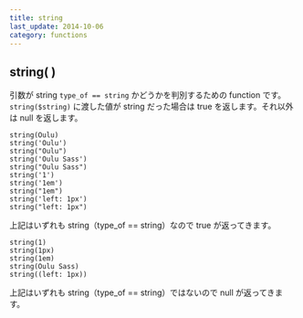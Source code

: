 ```yaml
---
title: string
last_update: 2014-10-06
category: functions
---
```


string( )
---------

引数が string `type_of == string` かどうかを判別するための function です。`string($string)` に渡した値が string だった場合は true を返します。それ以外は null を返します。

```
string(Oulu)
string('Oulu')
string("Oulu")
string('Oulu Sass')
string("Oulu Sass")
string('1')
string('1em')
string("1em")
string('left: 1px')
string("left: 1px")
```

上記はいずれも string（type_of == string）なので true が返ってきます。

```
string(1)
string(1px)
string(1em)
string(Oulu Sass)
string((left: 1px))
```

上記はいずれも string（type_of == string）ではないので null が返ってきます。